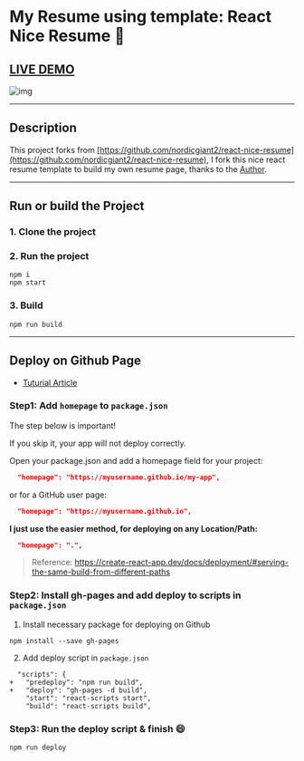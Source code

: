 # My Resume using template: React Nice Resume :page_with_curl:

## [LIVE DEMO](https://nordicgiant2.github.io/react-nice-resume-page/index.html)

![img](https://github.com/nordicgiant2/react-nice-resume/blob/master/public/images/img.jpg?raw=true)

---

## Description
This project forks from [https://github.com/nordicgiant2/react-nice-resume](https://github.com/nordicgiant2/react-nice-resume), I fork this nice react resume template to build my own resume page, thanks to the [Author](https://github.com/nordicgiant2).

---

## Run or build the Project
### 1. Clone the project

### 2. Run the project
```shell
npm i
npm start
```

### 3. Build
```shell
npm run build
```

---

## Deploy on Github Page

* [Tuturial Article](https://create-react-app.dev/docs/deployment/#github-pages)

### Step1: Add ```homepage``` to ```package.json```

The step below is important!

If you skip it, your app will not deploy correctly.

Open your package.json and add a homepage field for your project:
```json
  "homepage": "https://myusername.github.io/my-app",
```
or for a GitHub user page:
```json
  "homepage": "https://myusername.github.io",
```
**I just use the easier method, for deploying on any Location/Path:**
```json
  "homepage": ".",
```
> Reference: https://create-react-app.dev/docs/deployment/#serving-the-same-build-from-different-paths

### Step2: Install gh-pages and add deploy to scripts in ```package.json```

1. Install necessary package for deploying on Github
```shell
npm install --save gh-pages
```

2. Add deploy script in ```package.json```
```
  "scripts": {
+   "predeploy": "npm run build",
+   "deploy": "gh-pages -d build",
    "start": "react-scripts start",
    "build": "react-scripts build",
```

### Step3: Run the deploy script & finish 😄
```shell
npm run deploy
```